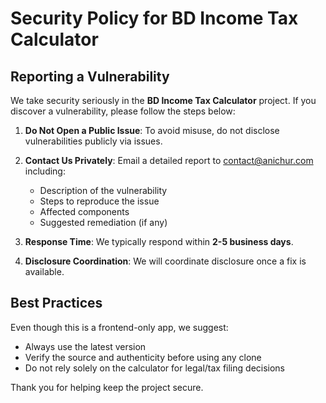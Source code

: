 # Security Policy for BD Income Tax Calculator

## Reporting a Vulnerability

We take security seriously in the **BD Income Tax Calculator** project. If you discover a vulnerability, please follow the steps below:

1. **Do Not Open a Public Issue**: To avoid misuse, do not disclose vulnerabilities publicly via issues.

2. **Contact Us Privately**: Email a detailed report to [contact@anichur.com](mailto:contact@anichur.com) including:
   - Description of the vulnerability
   - Steps to reproduce the issue
   - Affected components
   - Suggested remediation (if any)

3. **Response Time**: We typically respond within **2-5 business days**.

4. **Disclosure Coordination**: We will coordinate disclosure once a fix is available.

## Best Practices

Even though this is a frontend-only app, we suggest:
- Always use the latest version
- Verify the source and authenticity before using any clone
- Do not rely solely on the calculator for legal/tax filing decisions

Thank you for helping keep the project secure.
